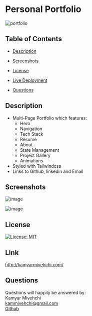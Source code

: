 # Personal Portfolio



![portfolio](https://github.com/Kam-Mivehchi/Portfolio/assets/90432404/167230f4-4981-49e1-8e7c-7d969d0c4667)

## Table of Contents
- [Description](#Description)

- [Screenshots](#screenshots)
 
- [License](#license)

- [Live Deployment](#Link )
 
- [Questions](#questions)


 
 ## Description
 - Multi-Page Portfolio which features:
    - Hero
    - Navigation
    - Tech Stack
    - Resume
    - About
    - State Management
    - Project Gallery
    - Animations
 - Styled with Tailwindcss
 - Links to Github, linkedin and Email
   
 ## Screenshots

![image](https://github.com/Kam-Mivehchi/Portfolio/assets/90432404/a079453e-734f-4763-ba9d-9e44cd5c0fac)

![image](https://github.com/Kam-Mivehchi/Portfolio/assets/90432404/0deac23e-80c1-4576-8d3a-d03b2e6d97d7)

## License 
[![License: MIT](https://img.shields.io/badge/License-MIT-yellow.svg)](https://opensource.org/licenses/MIT)

## Link
http://kamyarmivehchi.com/

## Questions

Questions will happily be answered by:
<br>
Kamyar Mivehchi
<br>
[kammivehchi@gmail.com](mailto:kammivehchi@gmail.com)
<br>
[Github](https://github.com/Kam-Mivehchi)

